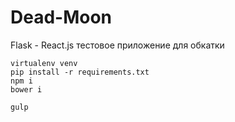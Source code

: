 # Dead-Moon
Flask - React.js тестовое приложение для обкатки

```
virtualenv venv
pip install -r requirements.txt
npm i
bower i

gulp
```
